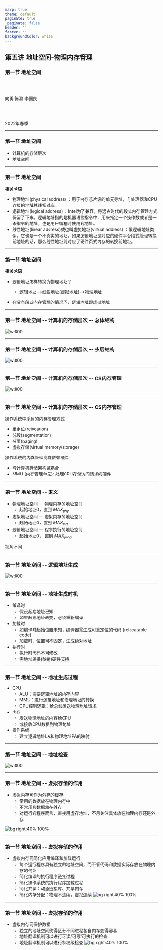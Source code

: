 ```yaml
---
marp: true
theme: default
paginate: true
_paginate: false
header: ''
footer: ''
backgroundColor: white
---
```


<!-- theme: gaia -->
<!-- _class: lead -->

## 第五讲 地址空间-物理内存管理

### 第一节 地址空间


<br>
<br>

向勇 陈渝 李国良 

<br>
<br>

2022年春季

---
### 第一节 地址空间
- 计算机的存储层次
- 地址空间

---
### 第一节 地址空间
**相关术语**
- 物理地址(physical address) ：用于内存芯片级的单元寻址，与处理器和CPU连接的地址总线相对应。 
- 逻辑地址(logical address) ：Intel为了兼容，将远古时代的段式内存管理方式保留了下来。逻辑地址指的是机器语言指令中，用来指定一个操作数或者是一条指令的地址。也是用户编程时使用的地址。
- 线性地址(linear address)或也叫虚拟地址(virtual address) ：跟逻辑地址类似，它也是一个不真实的地址，如果逻辑地址是对应的硬件平台段式管理转换前地址的话，那么线性地址则对应了硬件页式内存的转换前地址。


---
### 第一节 地址空间
**相关术语**
- 逻辑地址怎样转换为物理地址？
  - 逻辑地址-->线性地址(虚拟地址)-->物理地址

- 在没有段式内存管理的情况下，逻辑地址即虚拟地址

---
### 第一节 地址空间 -- 计算机的存储层次 -- 总体结构

![w:800](figs/computer.png)



---
### 第一节 地址空间 -- 计算机的存储层次 -- 多层结构
![w:800](figs/mem-layers.png)


---
### 第一节 地址空间 -- 计算机的存储层次 -- OS内存管理
![w:800](figs/os-mem-mgr.png)



---
### 第一节 地址空间 -- 计算机的存储层次 -- OS内存管理
操作系统中采用的内存管理方式
- 重定位(relocation)
- 分段(segmentation)
- 分页(paging)
- 虚拟存储(virtual memory/storage)

操作系统的内存管理高度依赖硬件
- 与计算机存储架构紧耦合
- MMU (内存管理单元): 处理CPU存储访问请求的硬件


---
### 第一节 地址空间 -- 定义


- 物理地址空间 — 物理内存的地址空间
  - 起始地址$0$，直到 $MAX_{phy}$
- 虚拟地址空间 — 虚拟内存的地址空间
  - 起始地址$0$，直到 $MAX_{virt}$
- 逻辑地址空间 — 程序执行的地址空间
  - 起始地址$0$， 直到 $MAX_{prog}$

视角不同

---
### 第一节 地址空间 -- 逻辑地址生成
![w:800](figs/create-logic-addr.png)



---
### 第一节 地址空间 -- 地址生成时机
- 编译时
  - 假设起始地址已知
  - 如果起始地址改变，必须重新编译
- 加载时
  - 如编译时起始位置未知，编译器需生成可重定位的代码 (relocatable code) 
  - 加载时，位置可不固定，生成绝对地址
- 执行时
  - 执行时代码不可修改
  - 需地址转换(映射)硬件支持


---
### 第一节 地址空间 -- 地址生成过程
- CPU
  - ALU：需要逻辑地址的内存内容
  - MMU：进行逻辑地址和物理地址的转换
  - CPU控制逻辑：给总线发送物理地址请求
- 内存
  - 发送物理地址的内容给CPU
  - 或接收CPU数据到物理地址
- 操作系统
  - 建立逻辑地址LA和物理地址PA的映射


---
### 第一节 地址空间 -- 地址检查
![w:800](figs/addr-check.png)


---
### 第一节 地址空间 -- 虚拟存储的作用
- 虚拟内存可作为外存的缓存
   - 常用的数据放在物理内存中
   - 不常用的数据放在外存 
   - 对运行的程序而言，直接用虚存地址，不用关注具体放在物理内存还是外存

![bg right:40% 100%](figs/os-mem-mgr.png)



---
### 第一节 地址空间 -- 虚拟存储的作用

- 虚拟内存可简化应用编译和加载运行
   - 每个运行程序具有独立的地址空间，而不管代码和数据实际存放在物理内存的何处
   - 简化编译的执行程序链接过程
   - 简化操作系统的执行程序加载过程
   - 简化共享：动态链接库、共享内存 
   - 简化内存分配：物理不连续，虚拟连续
![bg right:40% 100%](figs/os-mem-mgr.png)


---
### 第一节 地址空间 -- 虚拟存储的作用

- 虚拟内存可保护数据
   - 独立的地址空间使得区分不同进程各自内存变得容易
   - 地址翻译机制可以进行可读/可写/可执行的检查
   - 地址翻译机制可以进行特权级检查
![bg right:40% 100%](figs/os-mem-mgr.png)